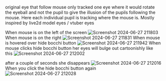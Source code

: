 original eye that follow mouse only tracked one eye where it would rotate the eyeball and not the pupil to give the illusion of the pupils following the mouse. Here each individual pupil is tracking where the mouse is. Mostly inspired by live2d model eyes / vtuber eyes


When mouse is on the left of the screen
![Screenshot 2024-06-27 211803](https://github.com/Arthur1asdf/eyes-that-follow-mouse-improved/assets/138413173/b02ea939-cc68-4a34-b413-df0ea96b0f38)
When mouse is on the right
![Screenshot 2024-06-27 211831](https://github.com/Arthur1asdf/eyes-that-follow-mouse-improved/assets/138413173/ee727bb8-c7ec-4c82-9144-f63184f1239a)
When mouse is hovered over hide bocchi button
![Screenshot 2024-06-27 211942](https://github.com/Arthur1asdf/eyes-that-follow-mouse-improved/assets/138413173/0a7adefb-aceb-45a4-9e60-1d6bd0ec9365)
When mouse clicks hide bocchi button her eyes will bulge out cartoonishly like this
![Screenshot 2024-06-27 212002](https://github.com/Arthur1asdf/eyes-that-follow-mouse-improved/assets/138413173/cd58247c-03cd-4517-848d-89bb790a5e8f)

after a couple of seconds she disappears
![Screenshot 2024-06-27 212016](https://github.com/Arthur1asdf/eyes-that-follow-mouse-improved/assets/138413173/5c39697b-51c7-4a6d-80cf-6b0da5e03231)
When you click the hide bocchi button again
![Screenshot 2024-06-27 212028](https://github.com/Arthur1asdf/eyes-that-follow-mouse-improved/assets/138413173/7d14609a-8c36-4718-9165-d79373f2f284)

